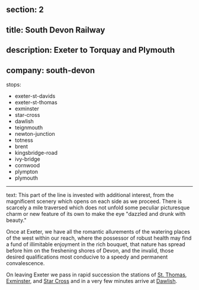 section: 2
----
title: South Devon Railway
----
description: Exeter to Torquay and Plymouth
----
company: south-devon
----
stops:
- exeter-st-davids
- exeter-st-thomas
- exminster
- star-cross
- dawlish
- teignmouth
- newton-junction
- totness
- brent
- kingsbridge-road
- ivy-bridge
- cornwood
- plympton
- plymouth
----
text: This part of the line is invested with additional interest, from the magnificent scenery which opens on each side as we proceed. There is scarcely a mile traversed which does not unfold some peculiar picturesque charm or new feature of its own to make the eye "dazzled and drunk with beauty."

Once at Exeter, we have all the romantic allurements of the watering places of the west within our reach, where the possessor of robust health may find a fund of illimitable enjoyment in the rich bouquet, that nature has spread before him on the freshening shores of Devon, and the invalid, those desired qualifications most conducive to a speedy and permanent convalescence.

On leaving Exeter we pass in rapid succession the stations of [St. Thomas](/stations/exeter-st-thomas), [Exminster](/stations/exminster), and [Star Cross](/stations/star-cross) and in a very few minutes arrive at [Dawlish](/stations/dawlish).
